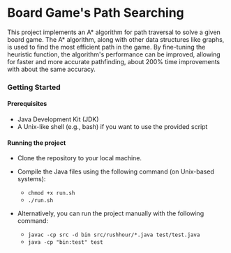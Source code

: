 # Board Game's Path Searching
This project implements an A* algorithm for path traversal to solve a given board game. The A* algorithm, along with other data structures like graphs, is used to find the most efficient path in the game. By fine-tuning the heuristic function, the algorithm's performance can be improved, allowing for faster and more accurate pathfinding, about 200% time improvements with about the same accuracy.

### Getting Started

#### Prerequisites
- Java Development Kit (JDK)
- A Unix-like shell (e.g., bash) if you want to use the provided script

#### Running the project
- Clone the repository to your local machine.

- Compile the Java files using the following command (on Unix-based systems):
  - `chmod +x run.sh`
  - `./run.sh`

- Alternatively, you can run the project manually with the following command:
  - `javac -cp src -d bin src/rushhour/*.java test/test.java`
  - `java -cp "bin:test" test`
